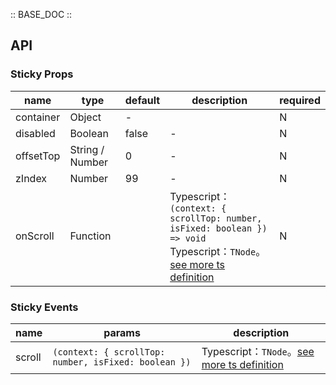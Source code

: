 :: BASE_DOC ::

## API

### Sticky Props

name | type | default | description | required
-- | -- | -- | -- | --
container | Object | - | | N
disabled | Boolean | false | \- | N
offsetTop | String / Number | 0 | \- | N
zIndex | Number | 99 | \- | N
onScroll | Function |  | Typescript：`(context: { scrollTop: number, isFixed: boolean }) => void`<br/>Typescript：`TNode`。[see more ts definition](https://github.com/Tencent/tdesign-mobile-vue/blob/develop/src/common.ts) | N

### Sticky Events

name | params | description
-- | -- | --
scroll | `(context: { scrollTop: number, isFixed: boolean })` | Typescript：`TNode`。[see more ts definition](https://github.com/Tencent/tdesign-mobile-vue/blob/develop/src/common.ts)
